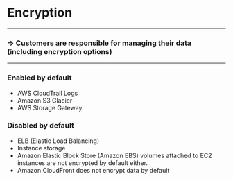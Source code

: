 # Encryption

---

### => Customers are responsible for managing their data (including encryption options)

---

### Enabled by default

- AWS CloudTrail Logs
- Amazon S3 Glacier
- AWS Storage Gateway

### Disabled by default

- ELB (Elastic Load Balancing)
- Instance storage
- Amazon Elastic Block Store (Amazon EBS) volumes attached to EC2 instances are not encrypted by default either.
- Amazon CloudFront does not encrypt data by default
